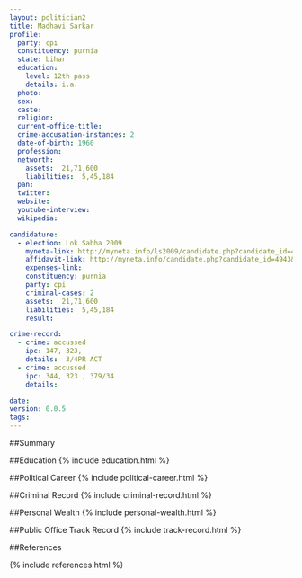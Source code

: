 ```yaml
---
layout: politician2
title: Madhavi Sarkar
profile: 
  party: cpi
  constituency: purnia
  state: bihar
  education: 
    level: 12th pass
    details: i.a.
  photo: 
  sex: 
  caste: 
  religion: 
  current-office-title: 
  crime-accusation-instances: 2
  date-of-birth: 1960
  profession: 
  networth: 
    assets:  21,71,600
    liabilities:  5,45,184
  pan: 
  twitter: 
  website: 
  youtube-interview: 
  wikipedia: 

candidature: 
  - election: Lok Sabha 2009
    myneta-link: http://myneta.info/ls2009/candidate.php?candidate_id=4943
    affidavit-link: http://myneta.info/candidate.php?candidate_id=4943&scan=original
    expenses-link: 
    constituency: purnia 
    party: cpi
    criminal-cases: 2
    assets:  21,71,600
    liabilities:  5,45,184
    result:  

crime-record: 
  - crime: accussed
    ipc: 147, 323,
    details:  3/4PR ACT  
  - crime: accussed
    ipc: 344, 323 , 379/34
    details:    

date: 
version: 0.0.5
tags: 
---
```

##Summary


##Education
{% include education.html %}


##Political Career
{% include political-career.html %}


##Criminal Record
{% include criminal-record.html %}


##Personal Wealth
{% include personal-wealth.html %}


##Public Office Track Record
{% include track-record.html %}


##References


{% include references.html %}